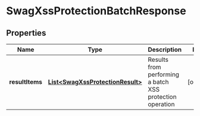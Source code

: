 
# SwagXssProtectionBatchResponse

## Properties
Name | Type | Description | Notes
------------ | ------------- | ------------- | -------------
**resultItems** | [**List&lt;SwagXssProtectionResult&gt;**](SwagXssProtectionResult.md) | Results from performing a batch XSS protection operation |  [optional]



